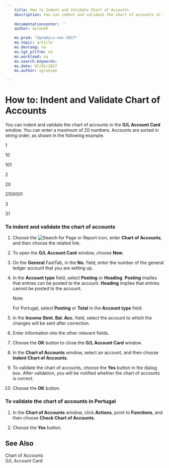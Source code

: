 ```yaml
---
    title: How to Indent and Validate Chart of Accounts 
    description: You can indent and validate the chart of accounts in the **G/L Account Card** window. You can enter a maximum of 20 numbers. Accounts are sorted in string order, as shown in the following example.
    
    documentationcenter: ''
    author: SorenGP

    ms.prod: "dynamics-nav-2017"
    ms.topic: article
    ms.devlang: na
    ms.tgt_pltfrm: na
    ms.workload: na
    ms.search.keywords:
    ms.date: 07/01/2017
    ms.author: sgroespe

---
```

# How to: Indent and Validate Chart of Accounts
You can indent and validate the chart of accounts in the **G/L Account Card** window. You can enter a maximum of 20 numbers. Accounts are sorted in string order, as shown in the following example.  
  
 1  
  
 10  
  
 101  
  
 2  
  
 20  
  
 2100001  
  
 3  
  
 31  
  
### To indent and validate the chart of accounts  
  
1.  Choose the ![Search for Page or Report](media/ui-search/search_small.png "Search for Page or Report icon") icon, enter **Chart of Accounts**, and then choose the related link.  
  
2.  To open the **G/L Account Card** window, choose **New**.  
  
3.  On the **General** FastTab, in the **No.** field, enter the number of the general ledger account that you are setting up.  
  
4.  In the **Account type** field, select **Posting** or **Heading**. **Posting** implies that entries can be posted to the account. **Heading** implies that entries cannot be posted to the account.  
  
    > [!NOTE]  
    >  For Portugal, select **Posting** or **Total** in the **Account type** field.  
  
5.  In the **Income Stmt. Bal. Acc.** field, select the account to which the changes will be sent after correction.  
  
6.  Enter information into the other relevant fields.  
  
7.  Choose the **OK** button to close the **G/L Account Card** window.  
  
8.  In the **Chart of Accounts** window, select an account, and then choose **Indent Chart of Accounts**.  
  
9. To validate the chart of accounts, choose the **Yes** button in the dialog box. After validation, you will be notified whether the chart of accounts is correct.  
  
10. Choose the **OK** button.  
  
### To validate the chart of accounts in Portugal  
  
1.  In the **Chart of Accounts** window, click **Actions**, point to **Functions**, and then choose **Check Chart of Accounts**.  
  
2.  Choose the **Yes** button.  
  
## See Also  
 Chart of Accounts   
 G/L Account Card